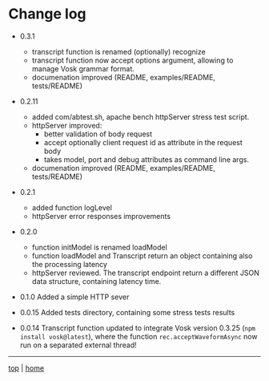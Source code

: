 # Change log

- 0.3.1
  - transcript function is renamed (optionally) recognize
  - transcript function now accept options argument, allowing to manage Vosk grammar format. 
  - documenation improved (README, examples/README, tests/README) 

- 0.2.11
  - added com/abtest.sh, apache bench httpServer stress test script.
  - httpServer improved: 
    - better validation of body request 
    - accept optionally client request id as attribute in the request body
    - takes model, port and debug attributes as command line args.
  - documenation improved (README, examples/README, tests/README) 

- 0.2.1
  - added function logLevel
  - httpServer error responses improvements

- 0.2.0
  - function initModel is renamed loadModel
  - function loadModel and Transcript  return an object containing also the processing latency
  - httpServer reviewed. The transcript endpoint return a different JSON data structure, containing latency time.

- 0.1.0 
  Added a simple HTTP sever

- 0.0.15 
  Added tests directory, containing some stress tests results

- 0.0.14 
  Transcript function updated to integrate Vosk version 0.3.25 (`npm install vosk@latest`), 
  where the function `rec.acceptWaveformAsync` now run on a separated external thread!

---

[top](#) | [home](README.md)


